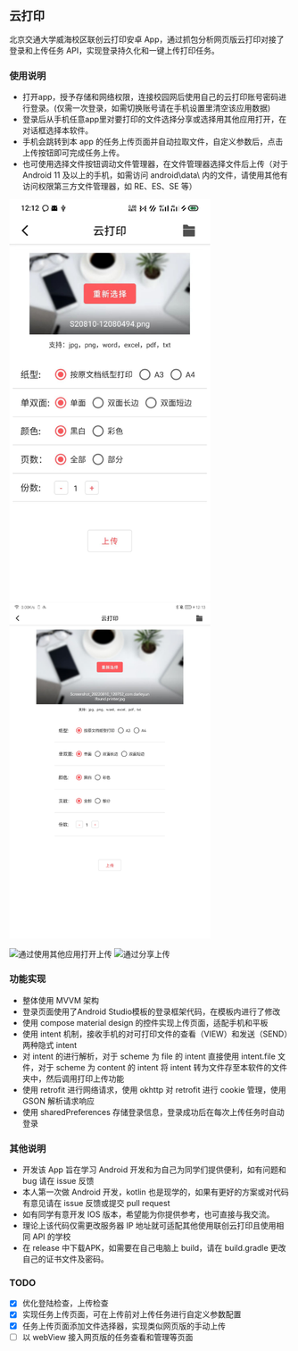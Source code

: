 ## 云打印

北京交通大学威海校区联创云打印安卓 App，通过抓包分析网页版云打印对接了登录和上传任务 API，实现登录持久化和一键上传打印任务。

### 使用说明

- 打开app，授予存储和网络权限，连接校园网后使用自己的云打印账号密码进行登录。(仅需一次登录，如需切换账号请在手机设置里清空该应用数据)
- 登录后从手机任意app里对要打印的文件选择分享或选择用其他应用打开，在对话框选择本软件。
- 手机会跳转到本 app 的任务上传页面并自动拉取文件，自定义参数后，点击上传按钮即可完成任务上传。
- 也可使用选择文件按钮调动文件管理器，在文件管理器选择文件后上传（对于 Android 11 及以上的手机，如需访问
  android\data\ 内的文件，请使用其他有访问权限第三方文件管理器，如 RE、ES、SE 等）

<img alt="手机上传页面" src="res/Phone.jpg" width="360"/><img alt="平板上传页面" src="res/Pad.jpg" width="360"/>

![通过使用其他应用打开上传](res/VIEW.gif) ![通过分享上传](res/SEND.gif)

### 功能实现

- 整体使用 MVVM 架构
- 登录页面使用了Android Studio模板的登录框架代码，在模板内进行了修改
- 使用 compose material design 的控件实现上传页面，适配手机和平板
- 使用 intent 机制，接收手机的对可打印文件的查看（VIEW）和发送（SEND）两种隐式 intent
- 对 intent 的进行解析，对于 scheme 为 file 的 intent 直接使用 intent.file 文件，对于
  scheme 为 content 的 intent 将 intent 转为文件存至本软件的文件夹中，然后调用打印上传功能
- 使用 retrofit 进行网络请求，使用 okhttp 对 retrofit 进行 cookie 管理，使用 GSON 解析请求响应
- 使用 sharedPreferences 存储登录信息，登录成功后在每次上传任务时自动登录

### 其他说明

- 开发该 App 旨在学习 Android 开发和为自己为同学们提供便利，如有问题和 bug 请在 issue 反馈
- 本人第一次做 Android 开发，kotlin 也是现学的，如果有更好的方案或对代码有意见请在 issue 反馈或提交 pull
  request
- 如有同学有意开发 IOS 版本，希望能为你提供参考，也可直接与我交流。
- 理论上该代码仅需更改服务器 IP 地址就可适配其他使用联创云打印且使用相同 API 的学校
- 在 release 中下载APK，如需要在自己电脑上 build，请在 build.gradle 更改自己的证书文件及密码。

### TODO

- [x] 优化登陆检查，上传检查
- [x] 实现任务上传页面，可在上传前对上传任务进行自定义参数配置
- [x] 任务上传页面添加文件选择器，实现类似网页版的手动上传
- [ ] 以 webView 接入网页版的任务查看和管理等页面